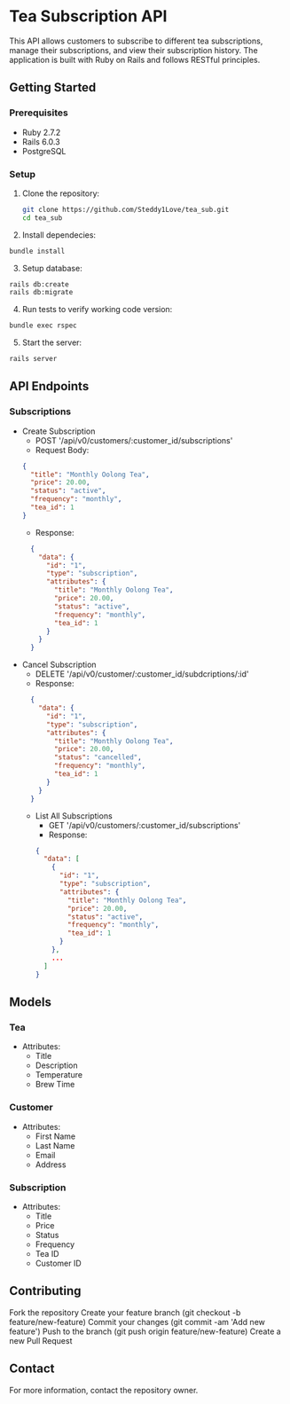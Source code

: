 # Tea Subscription API

This API allows customers to subscribe to different tea subscriptions, manage their subscriptions, and view their subscription history. The application is built with Ruby on Rails and follows RESTful principles.

## Getting Started

### Prerequisites

- Ruby 2.7.2
- Rails 6.0.3
- PostgreSQL

### Setup

1. Clone the repository:
   ```sh
   git clone https://github.com/Steddy1Love/tea_sub.git
   cd tea_sub
   ```
2. Install dependecies:
  ```sh
  bundle install
  ```
3. Setup database:
  ```sh
  rails db:create
  rails db:migrate
  ```
4. Run tests to verify working code version:
  ```sh
  bundle exec rspec
  ```
5. Start the server:
  ```sh
  rails server
  ```

## API Endpoints
### Subscriptions
  - Create Subscription
    - POST '/api/v0/customers/:customer_id/subscriptions'
    - Request Body:
    ```json
    {
      "title": "Monthly Oolong Tea",
      "price": 20.00,
      "status": "active",
      "frequency": "monthly",
      "tea_id": 1
    }
    ```
    - Response:
    ```json
      {
        "data": {
          "id": "1",
          "type": "subscription",
          "attributes": {
            "title": "Monthly Oolong Tea",
            "price": 20.00,
            "status": "active",
            "frequency": "monthly",
            "tea_id": 1
          }
        }
      }
      ```
  - Cancel Subscription
    - DELETE '/api/v0/customer/:customer_id/subdcriptions/:id'
    - Response:
    ```json
      {
        "data": {
          "id": "1",
          "type": "subscription",
          "attributes": {
            "title": "Monthly Oolong Tea",
            "price": 20.00,
            "status": "cancelled",
            "frequency": "monthly",
            "tea_id": 1
          }
        }
      }
      ```
    - List All Subscriptions
      - GET '/api/v0/customers/:customer_id/subscriptions'
      - Response:
      ```json
      {
        "data": [
          {
            "id": "1",
            "type": "subscription",
            "attributes": {
              "title": "Monthly Oolong Tea",
              "price": 20.00,
              "status": "active",
              "frequency": "monthly",
              "tea_id": 1
            }
          },
          ...
        ]
      }
      ```
## Models
### Tea
  - Attributes:
    - Title
    - Description
    - Temperature
    - Brew Time
### Customer
  - Attributes:
    - First Name
    - Last Name
    - Email
    - Address
### Subscription
  - Attributes:
    - Title
    - Price
    - Status
    - Frequency
    - Tea ID
    - Customer ID
## Contributing
Fork the repository
Create your feature branch (git checkout -b feature/new-feature)
Commit your changes (git commit -am 'Add new feature')
Push to the branch (git push origin feature/new-feature)
Create a new Pull Request

## Contact
For more information, contact the repository owner.
